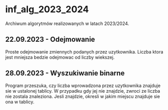 # inf_alg_2023_2024
Archiwum algorytmów realizowanych w latach 2023/2024.

## 22.09.2023 - Odejmowanie
Proste odejmowanie zmiennych podanych przez uzytkownika. Liczba ktora jest mniejsza bedzie odejmowac od liczby wiekszej.

## 28.09.2023 - Wyszukiwanie binarne
Program przeszuka, czy liczba wprowadzona przez uzytkownika znajduje sie w ustalonej tablicy. W przypadku gdy jej nie znajdzie, zwroci ze liczba nie zostala znaleziona. Jesli znajdzie, okresli w jakim miejscu znajduje sie ona w tablicy.
